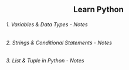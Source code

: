 <h2 align="center"> Learn Python </h2>
<h6> 1. Variables & Data Types - <a style="text-decoration:none" href="https://tamimiqbal.notion.site/1-Variables-Data-Types-2a283b0128cc47e39fa31fa13754c266?pvs=4" >Notes</a></h6>
<h6> 2. Strings & Conditional Statements - <a style="text-decoration:none" href="https://tamimiqbal.notion.site/2-Strings-Conditionals-f87143db09184e0799591beaa1ac484f?pvs=4" >Notes</a> </h6>
<h6> 3. List & Tuple in Python - <a style="text-decoration:none" href="https://tamimiqbal.notion.site/3-List-Tuples-4f6a435875554f5f88030459edf99c45?pvs=4" >Notes</a> </h6>

